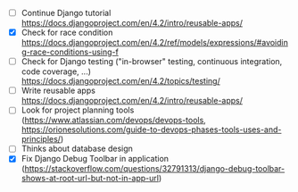 - [ ] Continue Django tutorial https://docs.djangoproject.com/en/4.2/intro/reusable-apps/
- [x] Check for race condition https://docs.djangoproject.com/en/4.2/ref/models/expressions/#avoiding-race-conditions-using-f
- [ ] Check for Django testing ("in-browser" testing, continuous integration, code coverage, ...) https://docs.djangoproject.com/en/4.2/topics/testing/
- [ ] Write reusable apps https://docs.djangoproject.com/en/4.2/intro/reusable-apps/
- [ ] Look for project planning tools (https://www.atlassian.com/devops/devops-tools, https://orionesolutions.com/guide-to-devops-phases-tools-uses-and-principles/)
- [ ] Thinks about database design
- [x] Fix Django Debug Toolbar in application (https://stackoverflow.com/questions/32791313/django-debug-toolbar-shows-at-root-url-but-not-in-app-url)